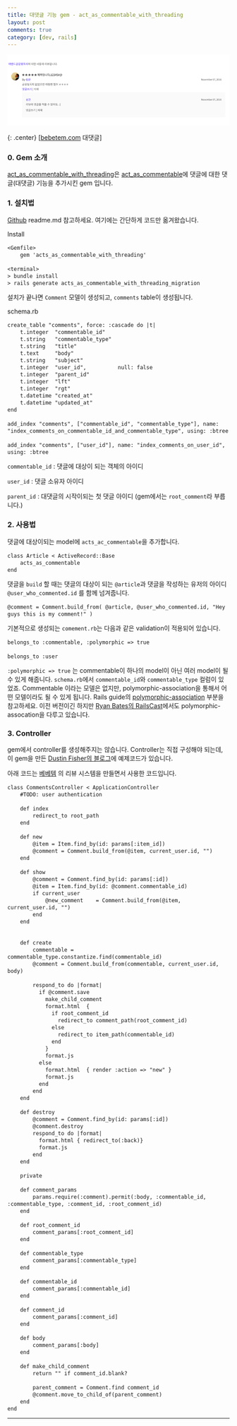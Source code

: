 ```yaml
---
title: 대댓글 기능 gem - act_as_commentable_with_threading
layout: post
comments: true
category: [dev, rails]
--- 
```



![bebetem.com 대댓글](/public/comment.png)

{: .center}
[[bebetem.com][6] 대댓글]


### 0. Gem 소개

[act_as_commentable_with_threading][1]은 [act_as_commentable][2]에 댓글에 대한 댓글(대댓글) 기능을 추가시킨 gem 입니다.


### 1. 설치법

[Github][1] readme.md 참고하세요.
여기에는 간단하게 코드만 옮겨왔습니다.

Install

    <Gemfile>
        gem 'acts_as_commentable_with_threading'

    <terminal>
    > bundle install
    > rails generate acts_as_commentable_with_threading_migration


설치가 끝나면 `Comment` 모델이 생성되고, `comments` table이 생성됩니다.

schema.rb

    create_table "comments", force: :cascade do |t|
        t.integer  "commentable_id"
        t.string   "commentable_type"
        t.string   "title"
        t.text     "body"
        t.string   "subject"
        t.integer  "user_id",          null: false
        t.integer  "parent_id"
        t.integer  "lft"
        t.integer  "rgt"
        t.datetime "created_at"
        t.datetime "updated_at"
    end

    add_index "comments", ["commentable_id", "commentable_type"], name: "index_comments_on_commentable_id_and_commentable_type", using: :btree

    add_index "comments", ["user_id"], name: "index_comments_on_user_id", using: :btree


`commentable_id`    : 댓글에 대상이 되는 객체의 아이디

`user_id`           : 댓글 소유자 아이디

`parent_id`         : 대댓글의 시작이되는 첫 댓글 아이디 (gem에서는 `root_comment`라 부릅니다.)



### 2. 사용법

댓글에 대상이되는 model에 `acts_ac_commentable`을 추가합니다.

    class Article < ActiveRecord::Base
        acts_as_commentable
    end

댓글을 `build` 할 때는 댓글의 대상이 되는 `@article`과 댓글을 작성하는 유저의 아이디 `@user_who_commented.id` 를 함께 넘겨줍니다.

    @comment = Comment.build_from( @article, @user_who_commented.id, "Hey guys this is my comment!" )

기본적으로 생성되는 `comement.rb`는 다음과 같은 validation이 적용되어 있습니다.

    belongs_to :commentable, :polymorphic => true
    
    belongs_to :user


`:polymorphic => true` 는 commentable이 하나의 model이 아닌 여러 model이 될 수 있게 해줍니다. `schema.rb`에서 `commentable_id`와 `commentable_type` 컬럼이 있었죠. Commentable 이라는 모델은 없지만, polymorphic-association을 통해서 어떤 모델이라도 될 수 있게 됩니다.
Rails guide의 [polymorphic-association][3] 부분을 참고하세요.
이전 버전이긴 하지만 [Ryan Bates의 RailsCast][4]에서도 polymorphic-assocation을 다루고 있습니다.


### 3. Controller

gem에서 controller를 생성해주지는 않습니다. Controller는 직접 구성해야 되는데, 이 gem을 만든 [Dustin Fisher의 블로그][5]에 예제코드가 있습니다.

아래 코드는 [베베템][6] 의 리뷰 시스템을 만들면서 사용한 코드입니다.

    class CommentsController < ApplicationController  
        #TODO: user authentication

        def index
            redirect_to root_path
        end
      
        def new
            @item = Item.find_by(id: params[:item_id])
            @comment = Comment.build_from(@item, current_user.id, "")
        end

        def show
            @comment = Comment.find_by(id: params[:id])
            @item = Item.find_by(id: @comment.commentable_id)
            if current_user
                @new_comment    = Comment.build_from(@item, current_user.id, "")  
            end
        end
        

        def create
            commentable = commentable_type.constantize.find(commentable_id)
            @comment = Comment.build_from(commentable, current_user.id, body)

            respond_to do |format|
              if @comment.save
                make_child_comment
                format.html  {
                  if root_comment_id
                    redirect_to comment_path(root_comment_id)
                  else
                    redirect_to item_path(commentable_id) 
                  end
                }
                format.js
              else
                format.html  { render :action => "new" }
                format.js
              end
            end
        end

        def destroy
            @comment = Comment.find_by(id: params[:id])
            @comment.destroy
            respond_to do |format|
              format.html { redirect_to(:back)}
              format.js
            end
        end

        private

        def comment_params
            params.require(:comment).permit(:body, :commentable_id, :commentable_type, :comment_id, :root_comment_id)
        end

        def root_comment_id
            comment_params[:root_comment_id]
        end

        def commentable_type
            comment_params[:commentable_type]
        end

        def commentable_id
            comment_params[:commentable_id]
        end

        def comment_id
            comment_params[:comment_id]
        end

        def body
            comment_params[:body]
        end

        def make_child_comment
            return "" if comment_id.blank?
            
            parent_comment = Comment.find comment_id
            @comment.move_to_child_of(parent_comment)
        end
    end  



---


[1]: https://github.com/elight/acts_as_commentable_with_threading
[2]: https://github.com/jackdempsey/acts_as_commentable
[3]: http://guides.rubyonrails.org/association_basics.html#polymorphic-associations
[4]: http://railscasts.com/episodes/154-polymorphic-association?view=asciicast
[5]: http://dustinfisher.com/acts-as-commentable-with-threading-gem/
[6]: http://bebetem.com
[7]: https://trello-attachments.s3.amazonaws.com/57de482e882c6cd34e23fceb/5817616271f8bafc57e81547/20b0f1f46d0dbbe2f5a5db1fbb7efeb8/%E1%84%89%E1%85%B3%E1%84%8F%E1%85%B3%E1%84%85%E1%85%B5%E1%86%AB%E1%84%89%E1%85%A3%E1%86%BA_2016-11-07_%E1%84%8B%E1%85%A9%E1%84%8C%E1%85%A5%E1%86%AB_10.42.02.png
